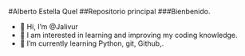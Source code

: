 #Alberto Estella Quel
##Repositorio principal
###Bienbenido.
- 👋 Hi, I’m @Jalivur
- 👀 I am interested in learning and improving my coding knowledge.
- 🌱 I’m currently learning Python, git, Github,.


<!---
Jalivur/Jalivur is a ✨ special ✨ repository because its `README.md` (this file) appears on your GitHub profile.
You can click the Preview link to take a look at your changes.
--->
